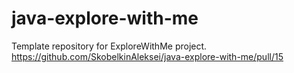 # java-explore-with-me
Template repository for ExploreWithMe project.
https://github.com/SkobelkinAleksei/java-explore-with-me/pull/15